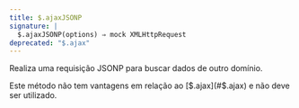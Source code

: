 ```yaml
---
title: $.ajaxJSONP
signature: |
  $.ajaxJSONP(options) ⇒ mock XMLHttpRequest
deprecated: "$.ajax"
---
```


Realiza uma requisição JSONP para buscar dados de outro domínio.

Este método não tem vantagens em relação ao [$.ajax](#$.ajax) e não deve ser utilizado.
